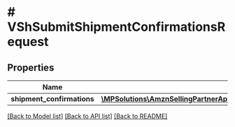 # # VShSubmitShipmentConfirmationsRequest

## Properties

Name | Type | Description | Notes
------------ | ------------- | ------------- | -------------
**shipment_confirmations** | [**\MPSolutions\AmznSellingPartnerApi\Models\VendorShipments\VShShipmentConfirmation[]**](VShShipmentConfirmation.md) |  | [optional]

[[Back to Model list]](../../README.md#models) [[Back to API list]](../../README.md#endpoints) [[Back to README]](../../README.md)
